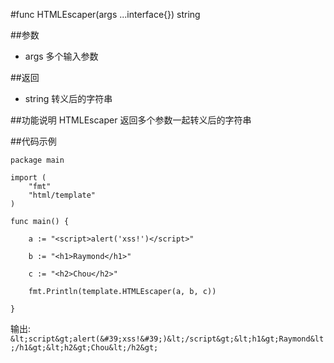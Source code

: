 #func HTMLEscaper(args ...interface{}) string

##参数
- args 多个输入参数

##返回
- string 转义后的字符串

##功能说明
HTMLEscaper 返回多个参数一起转义后的字符串

##代码示例

	package main
	
	import (
		"fmt"
		"html/template"
	)
	
	func main() {
	
		a := "<script>alert('xss!')</script>"
	
		b := "<h1>Raymond</h1>"
	
		c := "<h2>Chou</h2>"
	
		fmt.Println(template.HTMLEscaper(a, b, c))
	
	}
	
输出:	
`&lt;script&gt;alert(&#39;xss!&#39;)&lt;/script&gt;&lt;h1&gt;Raymond&lt;/h1&gt;&lt;h2&gt;Chou&lt;/h2&gt;`
